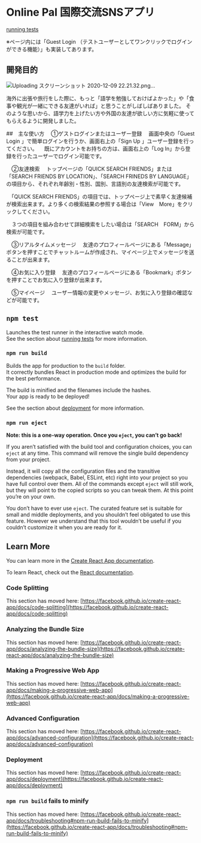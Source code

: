 # Online Pal 国際交流SNSアプリ
[running tests](https://online-pal1208.netlify.app/setting/account)

※ページ内には「Guest Login （テストユーザーとしてワンクリックでログインができる機能）」も実装してあります。

## 開発目的
![Uploading スクリーンショット 2020-12-09 22.21.32.png…]()

海外に出張や旅行をした際に、もっと「語学を勉強しておけばよかった」や「食事や観光が一緒にできる友達がいれば」と思うことがしばしばありました。
そのような思いから、語学力を上げたい方や外国の友達が欲しい方に気軽に使ってもらえるように開発しました。

##　主な使い方
　①ゲストログインまたはユーザー登録
　画面中央の「Guest Login 」で簡単ログインを行うか、画面右上の「Sign Up 」ユーザー登録を行ってください。
　既にアカウントをお持ちの方は、画面右上の「Log In」から登録を行ったユーザーでログイン可能です。

　②友達検索
　トップページの「QUICK SEARCH FRIENDS」または「SEARCH FRIENDS BY LOCATION」、「SEARCH FRINEDS BY LANGUAGE」の項目から、それぞれ年齢別・性別、国別、言語別の友達検索が可能です。

　「QUICK SEARCH FRIENDS」の項目では、トップページ上で素早く友達候補が検索出来ます。より多くの検索結果の参照する場合は「View　More」をクリックしてください。

　３つの項目を組み合わせて詳細検索をしたい場合は「SEARCH　FORM」から検索が可能です。

　③リアルタイムメッセージ
　友達のプロフィールページにある「Message」ボタンを押すことでチャットルームが作成され、マイページ上でメッセージを送ることが出来ます。

　④お気に入り登録
　友達のプロフィールページにある「Bookmark」ボタンを押すことでお気に入り登録が出来ます。

　⑤マイページ
　ユーザー情報の変更やメッセージ、お気に入り登録の確認などが可能です。

## `npm test`

Launches the test runner in the interactive watch mode.\
See the section about [running tests](https://facebook.github.io/create-react-app/docs/running-tests) for more information.

### `npm run build`

Builds the app for production to the `build` folder.\
It correctly bundles React in production mode and optimizes the build for the best performance.

The build is minified and the filenames include the hashes.\
Your app is ready to be deployed!

See the section about [deployment](https://facebook.github.io/create-react-app/docs/deployment) for more information.

### `npm run eject`

**Note: this is a one-way operation. Once you `eject`, you can’t go back!**

If you aren’t satisfied with the build tool and configuration choices, you can `eject` at any time. This command will remove the single build dependency from your project.

Instead, it will copy all the configuration files and the transitive dependencies (webpack, Babel, ESLint, etc) right into your project so you have full control over them. All of the commands except `eject` will still work, but they will point to the copied scripts so you can tweak them. At this point you’re on your own.

You don’t have to ever use `eject`. The curated feature set is suitable for small and middle deployments, and you shouldn’t feel obligated to use this feature. However we understand that this tool wouldn’t be useful if you couldn’t customize it when you are ready for it.

## Learn More

You can learn more in the [Create React App documentation](https://facebook.github.io/create-react-app/docs/getting-started).

To learn React, check out the [React documentation](https://reactjs.org/).

### Code Splitting

This section has moved here: [https://facebook.github.io/create-react-app/docs/code-splitting](https://facebook.github.io/create-react-app/docs/code-splitting)

### Analyzing the Bundle Size

This section has moved here: [https://facebook.github.io/create-react-app/docs/analyzing-the-bundle-size](https://facebook.github.io/create-react-app/docs/analyzing-the-bundle-size)

### Making a Progressive Web App

This section has moved here: [https://facebook.github.io/create-react-app/docs/making-a-progressive-web-app](https://facebook.github.io/create-react-app/docs/making-a-progressive-web-app)

### Advanced Configuration

This section has moved here: [https://facebook.github.io/create-react-app/docs/advanced-configuration](https://facebook.github.io/create-react-app/docs/advanced-configuration)

### Deployment

This section has moved here: [https://facebook.github.io/create-react-app/docs/deployment](https://facebook.github.io/create-react-app/docs/deployment)

### `npm run build` fails to minify

This section has moved here: [https://facebook.github.io/create-react-app/docs/troubleshooting#npm-run-build-fails-to-minify](https://facebook.github.io/create-react-app/docs/troubleshooting#npm-run-build-fails-to-minify)
